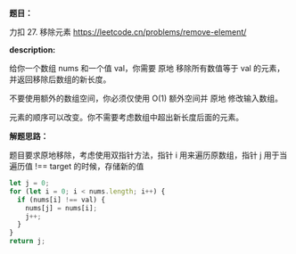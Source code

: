 **题目：**

力扣 27. 移除元素 https://leetcode.cn/problems/remove-element/

**description:**

给你一个数组 nums 和一个值 val，你需要 原地 移除所有数值等于 val 的元素，并返回移除后数组的新长度。

不要使用额外的数组空间，你必须仅使用 O(1) 额外空间并 原地 修改输入数组。

元素的顺序可以改变。你不需要考虑数组中超出新长度后面的元素。

**解题思路：**

题目要求原地移除，考虑使用双指针方法，指针 i 用来遍历原数组，指针 j 用于当遍历值 !== target 的时候，存储新的值

```js
let j = 0;
for (let i = 0; i < nums.length; i++) {
  if (nums[i] !== val) {
    nums[j] = nums[i];
    j++;
  }
}
return j;
```
